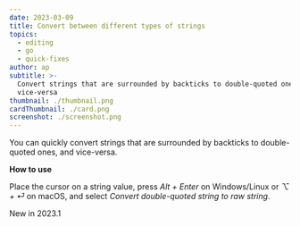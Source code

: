 ```yaml
---
date: 2023-03-09
title: Convert between different types of strings
topics:
  - editing
  - go
  - quick-fixes
author: ap
subtitle: >-
  Convert strings that are surrounded by backticks to double-quoted ones and
  vice-versa
thumbnail: ./thumbnail.png
cardThumbnail: ./card.png
screenshot: ./screenshot.png
---
```

You can quickly convert strings that are surrounded by backticks to double-quoted ones, and vice-versa.

**How to use**

Place the cursor on a string value, press _Alt + Enter_ on Windows/Linux or _⌥ + ⏎_ on macOS, and select *Convert double-quoted string to raw string*.

<span class="tag is-rounded">New in 2023.1</span>
